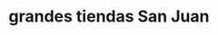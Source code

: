 ---
title: "grandes tiendas San Juan"
url: /san-miguel-de-tucuman/grandes-tiendas-san-juan/
shop: general
---
